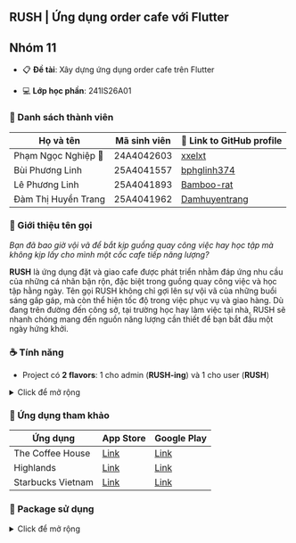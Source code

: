 ## RUSH | Ứng dụng order cafe với Flutter

## Nhóm 11

- 📋 **Đề tài**: Xây dựng ứng dụng order cafe trên Flutter

- 💻 **Lớp học phần**: 241IS26A01

### 💐 Danh sách thành viên

| Họ và tên              | Mã sinh viên | 🔗 Link to GitHub profile                         |
| ---------------------- | ------------ | ------------------------------------------------- |
| Phạm Ngọc Nghiệp 🌟    | 24A4042603   | [xxelxt](https://github.com/xxelxt)               |
| Bùi Phương Linh        | 25A4041557   | [bphglinh374](https://github.com/bphglinh374)     |
| Lê Phương Linh         | 25A4041893   | [Bamboo-rat](https://github.com/Bamboo-rat)       |
| Đàm Thị Huyền Trang    | 25A4041962   | [Damhuyentrang](https://github.com/Damhuyentrang) |'

### 🚀 Giới thiệu tên gọi

*Bạn đã bao giờ vội vã để bắt kịp guồng quay công việc hay học tập mà không kịp lấy cho mình một cốc cafe tiếp năng lượng?*

**RUSH** là ứng dụng đặt và giao cafe được phát triển nhằm đáp ứng nhu cầu của những cá nhân bận rộn, đặc biệt trong guồng quay công việc và học tập hằng ngày. Tên gọi RUSH không chỉ gợi lên sự vội vã của những buổi sáng gấp gáp, mà còn thể hiện tốc độ trong việc phục vụ và giao hàng. Dù đang trên đường đến công sở, tại trường học hay làm việc tại nhà, RUSH sẽ nhanh chóng mang đến nguồn năng lượng cần thiết để bạn bắt đầu một ngày hứng khởi.

### ☕ Tính năng

- Project có **2 flavors**: 1 cho admin (**RUSH-ing**) và 1 cho user (**RUSH**)

<details>
<summary>Click để mở rộng</summary>

| **Tính năng**                                             | **admin** | **user** |
| --------------------------------------------------------- | --------- | -------- |
| Xem, tìm kiếm, sort sản phẩm                              | x         | x        |
| Thêm và chỉnh sửa sản phẩm                                | x         |          |
| Thêm sản phẩm vào wishlist (danh sách yêu thích)          |           | x        |
| Đặt hàng                                                  |           | x        |
| Duyệt và cập nhật trạng thái đơn hàng                     | x         |          |
| Xem, tìm kiếm, sort khách hàng                            | x         |          |
| Khoá tài khoản khách hàng                                 | x         |          |
| Chỉnh sửa thông tin tài khoản cá nhân                     | x         | x        |

</details>

### 🍵 Ứng dụng tham khảo

| Ứng dụng          | App Store                                                                | Google Play                                                                             |
| ----------------- | ------------------------------------------------------------------------ | --------------------------------------------------------------------------------------- |
| The Coffee House  | [Link](https://apps.apple.com/vn/app/the-coffee-house/id1138218678?l=vi) | [Link](https://play.google.com/store/apps/details?id=com.thecoffeehouse.guestapp&hl=vi) |
| Highlands         | [Link](https://apps.apple.com/vn/app/highlands-coffee/id1535599037?l=vi) | [Link](https://play.google.com/store/apps/details?id=com.vti.highlands&hl=vi)           |
| Starbucks Vietnam | [Link](https://apps.apple.com/vn/app/starbucks-vietnam/id1410451879)     | [Link](https://play.google.com/store/apps/details?id=com.starbucks.vn&hl=vi)            |

### 🥐 Package sử dụng

<details>
<summary>Click để mở rộng</summary>

| **Package**                     | **Version**    | **Mục đích sử dụng**                                               |
|----------------------------------|----------------|--------------------------------------------------------------------|
| `badges`                         | `^3.1.2`       | Hiển thị huy hiệu (badge) cho widget                               |
| `build_runner`                   | `^2.4.13`      | Tạo mã tự động (dùng với `json_serializable`)                      |
| `cached_network_image`           | `^3.3.1`       | Hiển thị hình ảnh từ mạng với bộ nhớ đệm                           |
| `cloud_firestore`                | `^4.16.0`      | Tương tác với Firestore Database                                   |
| `cloudinary_flutter`             | `^1.3.0`       | Tương tác với Cloudinary để quản lý và xử lý ảnh/video             |
| `cloudinary_url_gen`             | `^1.6.0`       | Tạo URL động để quản lý hình ảnh và video trên Cloudinary          |
| `equatable`                      | `^2.0.5`       | So sánh các đối tượng (sử dụng trong state management)             |
| `firebase_auth`                  | `^4.19.0`      | Cung cấp các chức năng authenticate cho người dùng Firebase        |
| `firebase_auth_mocks`            | `^0.13.0`      | Mô phỏng các chức năng firebase_auth trong kiểm thử                |
| `firebase_core`                  | `^2.28.0`      | Cấu hình Firebase cơ bản                                           |
| `firebase_database_mocks`        | `^0.6.1`       | Mô phỏng Firebase Database trong kiểm thử                          |
| `flutter_image_compress`         | `^2.2.0`       | Nén hình ảnh để giảm kích thước tệp                                |
| `flutter_launcher_icons`         | `^0.13.1`      | Tạo icon cho ứng dụng Flutter                                      |
| `flutter_lints`                  | `^3.0.2`       | Cung cấp bộ quy tắc lint cho mã nguồn Flutter                      |
| ~~`firebase_storage`~~           | ~~`^11.7.0`~~  | ~~Lưu trữ và quản lý các tệp trong Firebase Storage~~              |
| `flutter_map`                    | `^5.0.0`       | Hiển thị bản đồ trong ứng dụng Flutter                             |
| `flutter_native_splash`          | `^2.4.3`       | Tạo splash screen cho ứng dụng Flutter                             |
| `flutter_svg`                    | `^2.0.10+1`    | Hiển thị các tệp SVG                                               |
| `get_it`                         | `^7.6.8`       | Dependency injection và state management                           |
| `geocoding`                      | `^3.0.0`       | Dịch mã địa lý thành thông tin địa chỉ                             |
| `geolocator`                     | `^12.0.0`      | Xác định vị trí địa lý của thiết bị                                |
| `google_fonts`                   | `^6.2.1`       | Sử dụng các font chữ từ Google Fonts                               |
| `http`                           | `^1.1.0`       | Gửi và nhận các yêu cầu HTTP                                       |
| `image_picker`                   | `^1.0.7`       | Chọn ảnh từ thư viện/chụp ảnh bằng camera                          |
| `intl`                           | `^0.19.0`      | Xử lý định dạng số, ngày giờ và quốc tế hóa                        |
| `json_annotation`                | `^4.8.1`       | Chú thích dữ liệu JSON cho các lớp Dart                            |
| `json_serializable`              | `^6.7.1`       | Tự động tạo mã để chuyển đổi giữa đối tượng Dart và JSON           |
| `latlong2`                       | `^0.9.1`       | Hỗ trợ làm việc với tọa độ địa lý                                  |
| `mockito`                        | `^5.4.4`       | Thư viện mô phỏng trong kiểm thử                                   |
| `provider`                       | `^6.1.2`       | Quản lý trạng thái (State management)                              |
| `shared_preferences`             | `^2.2.2`       | Lưu trữ và truy xuất dữ liệu đơn giản trên thiết bị                |
| `timeago`                        | `^3.6.1`       | Hiển thị thời gian tương đối (*ex: "3 giờ trước"*)                 |
| `url_launcher`                   | `^6.2.5`       | Mở URL, email hoặc số điện thoại trên ứng dụng khác                |

</details>
